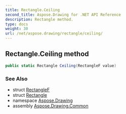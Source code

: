 ```yaml
---
title: Rectangle.Ceiling
second_title: Aspose.Drawing for .NET API Reference
description: Rectangle method. 
type: docs
weight: 30
url: /net/aspose.drawing/rectangle/ceiling/
---
```

## Rectangle.Ceiling method

```csharp
public static Rectangle Ceiling(RectangleF value)
```

### See Also

* struct [RectangleF](../../rectanglef/)
* struct [Rectangle](../)
* namespace [Aspose.Drawing](../../rectangle/)
* assembly [Aspose.Drawing.Common](../../../)


